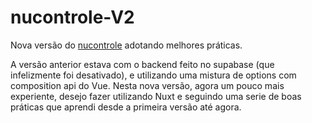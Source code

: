 # nucontrole-V2
Nova versão do [nucontrole](https://github.com/ricardosuco/nucontrole) adotando melhores práticas.

A versão anterior estava com o backend feito no supabase (que infelizmente foi desativado), e utilizando uma mistura de options com composition api do Vue.
Nesta nova versão, agora um pouco mais experiente, desejo fazer utilizando Nuxt e seguindo uma serie de boas práticas que aprendi desde a primeira versão até agora.